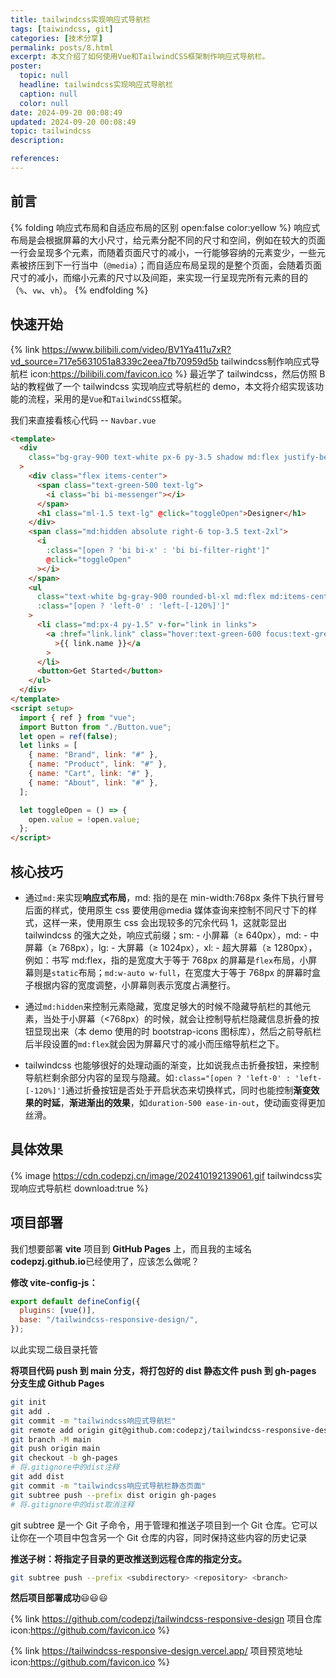 ```yaml
---
title: tailwindcss实现响应式导航栏
tags: [taiwindcss, git]
categories: [技术分享]
permalink: posts/8.html
excerpt: 本文介绍了如何使用Vue和TailwindCSS框架制作响应式导航栏。
poster:
  topic: null
  headline: tailwindcss实现响应式导航栏
  caption: null
  color: null
date: 2024-09-20 00:08:49
updated: 2024-09-20 00:08:49
topic: tailwindcss
description:

references:
---
```


## 前言

{% folding 响应式布局和自适应布局的区别 open:false color:yellow %}
响应式布局是会根据屏幕的大小尺寸，给元素分配不同的尺寸和空间，例如在较大的页面一行会呈现多个元素，而随着页面尺寸的减小，一行能够容纳的元素变少，一些元素被挤压到下一行当中（`@media`）；而自适应布局呈现的是整个页面，会随着页面尺寸的减小，而缩小元素的尺寸以及间距，来实现一行呈现完所有元素的目的（`%`、`vw`、`vh`）。
{% endfolding %}

## 快速开始

{% link https://www.bilibili.com/video/BV1Ya411u7xR?vd_source=717e5631051a8339c2eea7fb70959d5b tailwindcss制作响应式导航栏 icon:https://bilibili.com/favicon.ico %}
最近学了 tailwindcss，然后仿照 B 站的教程做了一个 tailwindcss 实现响应式导航栏的 demo，本文将介绍实现该功能的流程，采用的是`Vue`和`TailwindCSS`框架。

我们来直接看核心代码 -- `Navbar.vue`

```html
<template>
  <div
    class="bg-gray-900 text-white px-6 py-3.5 shadow md:flex justify-between items-center"
  >
    <div class="flex items-center">
      <span class="text-green-500 text-lg">
        <i class="bi bi-messenger"></i>
      </span>
      <h1 class="ml-1.5 text-lg" @click="toggleOpen">Designer</h1>
    </div>
    <span class="md:hidden absolute right-6 top-3.5 text-2xl">
      <i
        :class="[open ? 'bi bi-x' : 'bi bi-filter-right']"
        @click="toggleOpen"
      ></i>
    </span>
    <ul
      class="text-white bg-gray-900 rounded-bl-xl md:flex md:items-center md:px-3 px-8 md:py-0 py-3 md:w-auto w-full md:mx-0 ml-4  md:static absolute duration-500 ease-in-out"
      :class="[open ? 'left-0' : 'left-[-120%]']"
    >
      <li class="md:px-4 py-1.5" v-for="link in links">
        <a :href="link.link" class="hover:text-green-600 focus:text-green-600"
          >{{ link.name }}</a
        >
      </li>
      <button>Get Started</button>
    </ul>
  </div>
</template>
<script setup>
  import { ref } from "vue";
  import Button from "./Button.vue";
  let open = ref(false);
  let links = [
    { name: "Brand", link: "#" },
    { name: "Product", link: "#" },
    { name: "Cart", link: "#" },
    { name: "About", link: "#" },
  ];

  let toggleOpen = () => {
    open.value = !open.value;
  };
</script>
```

## 核心技巧

- 通过`md:`来实现**响应式布局**，md: 指的是在 min-width:768px 条件下执行冒号后面的样式，使用原生 css 要使用@media 媒体查询来控制不同尺寸下的样式，这样一来，使用原生 css 会出现较多的冗余代码 1，这就彰显出 tailwindcss 的强大之处，响应式前缀；sm: - 小屏幕（≥ 640px），md: - 中屏幕（≥ 768px），lg: - 大屏幕（≥ 1024px），xl: - 超大屏幕（≥ 1280px），例如：书写 md:flex，指的是宽度大于等于 768px 的屏幕是`flex`布局，小屏幕则是`static`布局；`md:w-auto w-full`，在宽度大于等于 768px 的屏幕时盒子根据内容的宽度调整，小屏幕则表示宽度占满整行。

- 通过`md:hidden`来控制元素隐藏，宽度足够大的时候不隐藏导航栏的其他元素，当处于小屏幕（<768px）的时候，就会让控制导航栏隐藏信息折叠的按钮显现出来（本 demo 使用的时 bootstrap-icons 图标库），然后之前导航栏后半段设置的`md:flex`就会因为屏幕尺寸的减小而压缩导航栏之下。

- tailwindcss 也能够很好的处理动画的渐变，比如说我点击折叠按钮，来控制导航栏剩余部分内容的呈现与隐藏。如`:class="[open ? 'left-0' : 'left-[-120%]']`通过折叠按钮是否处于开启状态来切换样式，同时也能控制**渐变效果的时延**，**渐进渐出的效果**，如`duration-500 ease-in-out`，使动画变得更加丝滑。

## 具体效果

{% image https://cdn.codepzj.cn/image/202410192139061.gif tailwindcss实现响应式导航栏 download:true %}

## 项目部署

我们想要部署 **vite** 项目到 **GitHub Pages** 上，而且我的主域名**codepzj.github.io**已经使用了，应该怎么做呢？

**修改 vite-config-js：**

```js
export default defineConfig({
  plugins: [vue()],
  base: "/tailwindcss-responsive-design/",
});
```

以此实现二级目录托管

**将项目代码 push 到 main 分支，将打包好的 dist 静态文件 push 到 gh-pages 分支生成 Github Pages**

```bash
git init
git add .
git commit -m "tailwindcss响应式导航栏"
git remote add origin git@github.com:codepzj/tailwindcss-responsive-design.git
git branch -M main
git push origin main
git checkout -b gh-pages
# 将.gitignore中的dist注释
git add dist
git commit -m "tailwindcss响应式导航栏静态页面"
git subtree push --prefix dist origin gh-pages
# 将.gitignore中的dist取消注释
```

git subtree 是一个 Git 子命令，用于管理和推送子项目到一个 Git 仓库。它可以让你在一个项目中包含另一个 Git 仓库的内容，同时保持这些内容的历史记录

**推送子树：将指定子目录的更改推送到远程仓库的指定分支。**

```bash
git subtree push --prefix <subdirectory> <repository> <branch>
```

**然后项目部署成功**😃😃😃

{% link https://github.com/codepzj/tailwindcss-responsive-design 项目仓库 icon:https://github.com/favicon.ico %}

{% link https://tailwindcss-responsive-design.vercel.app/ 项目预览地址 icon:https://github.com/favicon.ico %}
